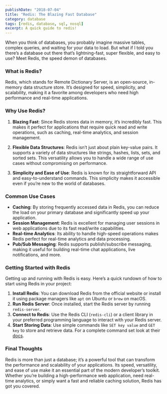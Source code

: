 ```yaml
---
publishDate: "2018-07-04"
title: "Redis: The Blazing Fast Database"
category: database
tags: [redis, database, sql, nosql]
excerpt: A quick guide to redis!
---
```


When you think of databases, you probably imagine massive tables, complex queries, and waiting for your data to load. But what if I told you there’s a database out there that’s lightning-fast, super flexible, and easy to use? Meet Redis, the speed demon of databases.

### What is Redis?

Redis, which stands for Remote Dictionary Server, is an open-source, in-memory data structure store. It’s designed for speed, simplicity, and scalability, making it a favorite among developers who need high performance and real-time applications.

### Why Use Redis?

1. **Blazing Fast**: Since Redis stores data in memory, it’s incredibly fast. This makes it perfect for applications that require quick read and write operations, such as caching, real-time analytics, and session management.

2. **Flexible Data Structures**: Redis isn’t just about plain key-value pairs. It supports a variety of data structures like strings, hashes, lists, sets, and sorted sets. This versatility allows you to handle a wide range of use cases without compromising on performance.

3. **Simplicity and Ease of Use**: Redis is known for its straightforward API and easy-to-understand commands. This simplicity makes it accessible even if you’re new to the world of databases.

### Common Use Cases

- **Caching**: By storing frequently accessed data in Redis, you can reduce the load on your primary database and significantly speed up your application.
- **Session Management**: Redis is excellent for managing user sessions in web applications due to its fast read/write capabilities.
- **Real-time Analytics**: Its ability to handle high-speed operations makes Redis perfect for real-time analytics and data processing.
- **Pub/Sub Messaging**: Redis supports publish/subscribe messaging, making it useful for building real-time chat applications, live notifications, and more.

### Getting Started with Redis

Getting up and running with Redis is easy. Here’s a quick rundown of how to start using Redis in your project:

1. **Install Redis**: You can download Redis from the official website or install it using package managers like `apt` on Ubuntu or `brew` on macOS.
2. **Run Redis Server**: Once installed, start the Redis server by running `redis-server`.
3. **Connect to Redis**: Use the Redis CLI (`redis-cli`) or a client library in your preferred programming language to interact with your Redis server.
4. **Start Storing Data**: Use simple commands like `SET key value` and `GET key` to store and retrieve data. For a complete command set look at their [docs](https://redis.io/docs/latest/commands/).

### Final Thoughts

Redis is more than just a database; it’s a powerful tool that can transform the performance and scalability of your applications. Its speed, versatility, and ease of use make it an essential part of the modern developer’s toolkit. Whether you’re building a high-performance web application, need real-time analytics, or simply want a fast and reliable caching solution, Redis has got you covered.
